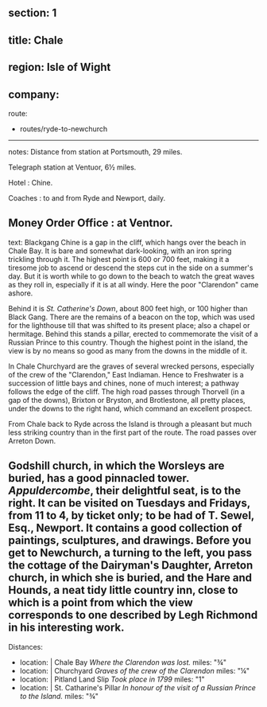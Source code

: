 section: 1
----
title: Chale
----
region: Isle of Wight
----
company:
----
route:
- routes/ryde-to-newchurch
----
notes: Distance from station at Portsmouth, 29 miles.

Telegraph station at Ventuor, 6½ miles.

Hotel
: Chine.

Coaches
: to and from Ryde and Newport, daily.

Money Order Office
: at Ventnor.
----
text: Blackgang Chine is a gap in the cliff, which hangs over the beach in Chale Bay. It is bare and somewhat dark-looking, with an iron spring trickling through it. The highest point is 600 or 700 feet, making it a tiresome job to ascend or descend the steps cut in the side on a summer's day. But it is worth while to go down to the beach to watch the great waves as they roll in, especially if it is at all windy. Here the poor "Clarendon" came ashore.

Behind it is *St. Catherine's Down*, about 800 feet high, or 100 higher than Black Gang. There are the remains of a beacon on the top, which was used for the lighthouse till that was shifted to its present place; also a chapel or hermitage. Behind this stands a pillar, erected to commemorate the visit of a Russian Prince to this country. Though the highest point in the island, the view is by no means so good as many from the downs in the middle of it.

In Chale Churchyard are the graves of several wrecked persons, especially of the crew of the "Clarendon," East Indiaman. Hence to Freshwater is a succession of little bays and chines, none of much interest; a pathway follows the edge of the cliff. The high road passes through Thorvell (in a gap of the downs), Brixton or Bryston, and Brotlestone, all pretty places, under the downs to the right hand, which command an excellent prospect.

From Chale back to Ryde across the Island is through a pleasant but much less striking country than in the first part of the route. The road passes over Arreton Down.

Godshill church, in which the Worsleys are buried, has a good pinnacled tower. *Appuldercombe*, their delightful seat, is to the right. It can be visited on Tuesdays and Fridays, from 11 to 4, by ticket only; to be had of T. Sewel, Esq., Newport. It contains a good collection of paintings, sculptures, and drawings. Before you get to Newchurch, a turning to the left, you pass the cottage of the Dairyman's Daughter, Arreton church, in which she is buried, and the Hare and Hounds, a neat tidy little country inn, close to which is a point from which the view corresponds to one described by Legh Richmond in his interesting work.
----
Distances:

-
  location: |
    Chale Bay
    *Where the Clarendon was lost.*
  miles: "¾"
-
  location: |
    Churchyard
    *Graves of the crew of the Clarendon*
  miles: "¼"
-
  location: |
    Pitland Land Slip
    *Took place in 1799*
  miles: "1"
-
  location: |
    St. Catharine's Pillar
    *In honour of the visit of a Russian Prince to the Island.*
  miles: "¾"
